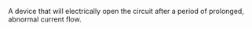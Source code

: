A device that will electrically open the circuit after a period of prolonged, abnormal current flow.